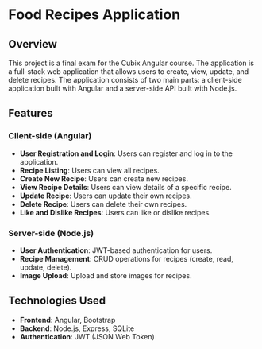 # Food Recipes Application

## Overview

This project is a final exam for the Cubix Angular course. The application is a full-stack web application that allows users to create, view, update, and delete recipes. The application consists of two main parts: a client-side application built with Angular and a server-side API built with Node.js.

## Features

### Client-side (Angular)

- **User Registration and Login**: Users can register and log in to the application.
- **Recipe Listing**: Users can view all recipes.
- **Create New Recipe**: Users can create new recipes.
- **View Recipe Details**: Users can view details of a specific recipe.
- **Update Recipe**: Users can update their own recipes.
- **Delete Recipe**: Users can delete their own recipes.
- **Like and Dislike Recipes**: Users can like or dislike recipes.

### Server-side (Node.js)

- **User Authentication**: JWT-based authentication for users.
- **Recipe Management**: CRUD operations for recipes (create, read, update, delete).
- **Image Upload**: Upload and store images for recipes.

## Technologies Used

- **Frontend**: Angular, Bootstrap
- **Backend**: Node.js, Express, SQLite
- **Authentication**: JWT (JSON Web Token)

